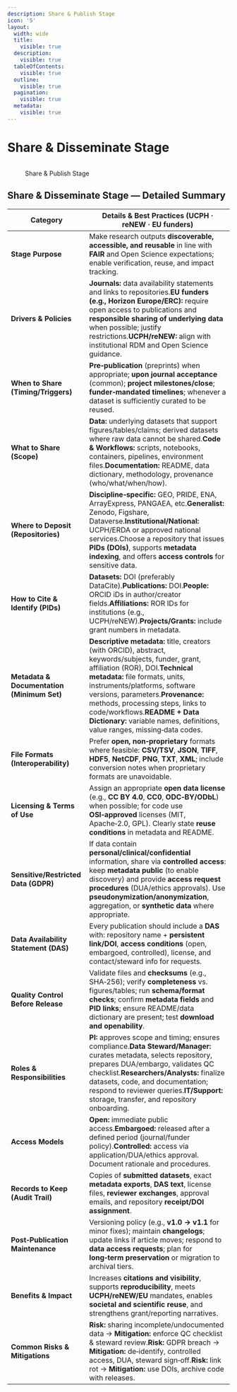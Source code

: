 ```yaml
---
description: Share & Publish Stage
icon: '5'
layout:
  width: wide
  title:
    visible: true
  description:
    visible: true
  tableOfContents:
    visible: true
  outline:
    visible: true
  pagination:
    visible: true
  metadata:
    visible: true
---
```


# Share & Disseminate Stage

<figure><img src="../../.gitbook/assets/Share and Disseminate.jpg" alt=""><figcaption><p>Share &#x26; Publish Stage</p></figcaption></figure>

## Share & Disseminate Stage — Detailed Summary

| **Category**                               | **Details & Best Practices (UCPH · reNEW · EU funders)**                                                                                                                                                                                                                                                                                                                                     |
| ------------------------------------------ | -------------------------------------------------------------------------------------------------------------------------------------------------------------------------------------------------------------------------------------------------------------------------------------------------------------------------------------------------------------------------------------------- |
| **Stage Purpose**                          | Make research outputs **discoverable, accessible, and reusable** in line with **FAIR** and Open Science expectations; enable verification, reuse, and impact tracking.                                                                                                                                                                                                                       |
| **Drivers & Policies**                     | **Journals:** data availability statements and links to repositories.**EU funders (e.g., Horizon Europe/ERC):** require open access to publications and **responsible sharing of underlying data** when possible; justify restrictions.**UCPH/reNEW:** align with institutional RDM and Open Science guidance.                                                                               |
| **When to Share (Timing/Triggers)**        | **Pre‑publication** (preprints) when appropriate; **upon journal acceptance** (common); **project milestones/close**; **funder‑mandated timelines**; whenever a dataset is sufficiently curated to be reused.                                                                                                                                                                                |
| **What to Share (Scope)**                  | **Data:** underlying datasets that support figures/tables/claims; derived datasets where raw data cannot be shared.**Code & Workflows:** scripts, notebooks, containers, pipelines, environment files.**Documentation:** README, data dictionary, methodology, provenance (who/what/when/how).                                                                                               |
| **Where to Deposit (Repositories)**        | **Discipline‑specific:** GEO, PRIDE, ENA, ArrayExpress, PANGAEA, etc.**Generalist:** Zenodo, Figshare, Dataverse.**Institutional/National:** UCPH/ERDA or approved national services.Choose a repository that issues **PIDs (DOIs)**, supports **metadata indexing**, and offers **access controls** for sensitive data.                                                                     |
| **How to Cite & Identify (PIDs)**          | **Datasets:** DOI (preferably DataCite).**Publications:** DOI.**People:** ORCID iDs in author/creator fields.**Affiliations:** ROR IDs for institutions (e.g., UCPH/reNEW).**Projects/Grants:** include grant numbers in metadata.                                                                                                                                                           |
| **Metadata & Documentation (Minimum Set)** | **Descriptive metadata:** title, creators (with ORCID), abstract, keywords/subjects, funder, grant, affiliation (ROR), DOI.**Technical metadata:** file formats, units, instruments/platforms, software versions, parameters.**Provenance:** methods, processing steps, links to code/workflows.**README + Data Dictionary:** variable names, definitions, value ranges, missing‑data codes. |
| **File Formats (Interoperability)**        | Prefer **open, non‑proprietary** formats where feasible: **CSV/TSV**, **JSON**, **TIFF**, **HDF5**, **NetCDF**, **PNG**, **TXT**, **XML**; include conversion notes when proprietary formats are unavoidable.                                                                                                                                                                                |
| **Licensing & Terms of Use**               | Assign an appropriate **open data license** (e.g., **CC BY 4.0**, **CC0**, **ODC‑BY/ODbL**) when possible; for code use **OSI‑approved** licenses (MIT, Apache‑2.0, GPL). Clearly state **reuse conditions** in metadata and README.                                                                                                                                                         |
| **Sensitive/Restricted Data (GDPR)**       | If data contain **personal/clinical/confidential** information, share via **controlled access**: keep **metadata public** (to enable discovery) and provide **access request procedures** (DUA/ethics approvals). Use **pseudonymization/anonymization**, aggregation, or **synthetic data** where appropriate.                                                                              |
| **Data Availability Statement (DAS)**      | Every publication should include a **DAS** with: repository name + **persistent link/DOI**, **access conditions** (open, embargoed, controlled), license, and contact/steward info for requests.                                                                                                                                                                                             |
| **Quality Control Before Release**         | Validate files and **checksums** (e.g., SHA‑256); verify **completeness** vs. figures/tables; run **schema/format checks**; confirm **metadata fields** and **PID links**; ensure README/data dictionary are present; test **download and openability**.                                                                                                                                     |
| **Roles & Responsibilities**               | **PI:** approves scope and timing; ensures compliance.**Data Steward/Manager:** curates metadata, selects repository, prepares DUA/embargo, validates QC checklist.**Researchers/Analysts:** finalize datasets, code, and documentation; respond to reviewer queries.**IT/Support:** storage, transfer, and repository onboarding.                                                           |
| **Access Models**                          | **Open:** immediate public access.**Embargoed:** released after a defined period (journal/funder policy).**Controlled:** access via application/DUA/ethics approval. Document rationale and procedures.                                                                                                                                                                                      |
| **Records to Keep (Audit Trail)**          | Copies of **submitted datasets**, exact **metadata exports**, **DAS text**, license files, **reviewer exchanges**, approval emails, and repository **receipt/DOI assignment**.                                                                                                                                                                                                               |
| **Post‑Publication Maintenance**           | Versioning policy (e.g., **v1.0 → v1.1** for minor fixes); maintain **changelogs**; update links if article moves; respond to **data access requests**; plan for **long‑term preservation** or migration to archival tiers.                                                                                                                                                                  |
| **Benefits & Impact**                      | Increases **citations and visibility**, supports **reproducibility**, meets **UCPH/reNEW/EU** mandates, enables **societal and scientific reuse**, and strengthens grant/reporting narratives.                                                                                                                                                                                               |
| **Common Risks & Mitigations**             | **Risk:** sharing incomplete/undocumented data → **Mitigation:** enforce QC checklist & steward review.**Risk:** GDPR breach → **Mitigation:** de‑identify, controlled access, DUA, steward sign‑off.**Risk:** link rot → **Mitigation:** use DOIs, archive code with releases.                                                                                                              |

